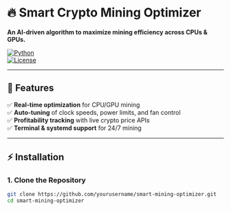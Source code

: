 # 🔥 Smart Crypto Mining Optimizer  

**An AI-driven algorithm to maximize mining efficiency across CPUs & GPUs.**  

[![Python](https://img.shields.io/badge/Python-3.8%2B-blue)](https://www.python.org/)  
[![License](https://img.shields.io/badge/License-MIT-green)](LICENSE)  

---

## **📌 Features**  
✅ **Real-time optimization** for CPU/GPU mining  
✅ **Auto-tuning** of clock speeds, power limits, and fan control  
✅ **Profitability tracking** with live crypto price APIs  
✅ **Terminal & systemd support** for 24/7 mining  

---

## **⚡ Installation**  

### **1. Clone the Repository**  
```bash
git clone https://github.com/yourusername/smart-mining-optimizer.git  
cd smart-mining-optimizer  